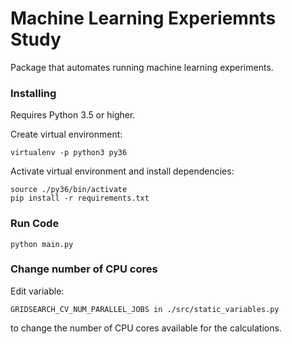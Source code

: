 # Machine Learning Experiemnts Study

Package that automates running machine learning experiments.

### Installing

Requires Python 3.5 or higher.


Create virtual environment:
```
virtualenv -p python3 py36
```
Activate virtual environment and install dependencies:
```
source ./py36/bin/activate
pip install -r requirements.txt
```

### Run Code

```
python main.py
```

### Change number of CPU cores

Edit variable: 
```
GRIDSEARCH_CV_NUM_PARALLEL_JOBS in ./src/static_variables.py 
```
to change the number of CPU cores available for the calculations.

 


